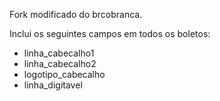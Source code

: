 Fork modificado do brcobranca.

Inclui os seguintes campos em todos os boletos:

- linha_cabecalho1
- linha_cabecalho2
- logotipo_cabecalho
- linha_digitavel
